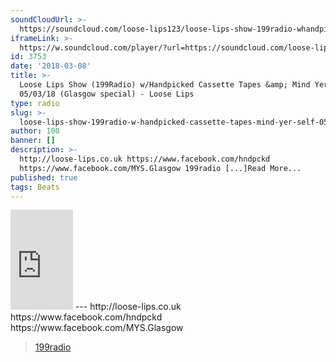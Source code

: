 ```yaml
---
soundCloudUrl: >-
  https://soundcloud.com/loose-lips123/loose-lips-show-199radio-whandpicked-cassette-tapes-mind-yer-self-050318-glasgow-special
iframeLink: >-
  https://w.soundcloud.com/player/?url=https://soundcloud.com/loose-lips123/loose-lips-show-199radio-whandpicked-cassette-tapes-mind-yer-self-050318-glasgow-special&color=00aabb&auto_play=false&hide_related=false&show_comments=true&show_user=true&show_reposts=false
id: 3753
date: '2018-03-08'
title: >-
  Loose Lips Show (199Radio) w/Handpicked Cassette Tapes &amp; Mind Yer Self -
  05/03/18 (Glasgow special) - Loose Lips
type: radio
slug: >-
  loose-lips-show-199radio-w-handpicked-cassette-tapes-mind-yer-self-05-03-18-glasgow-special
author: 100
banner: []
description: >-
  http://loose-lips.co.uk https://www.facebook.com/hndpckd
  https://www.facebook.com/MYS.Glasgow 199radio [...]Read More...
published: true
tags: Beats
---
```

<iframe id="sc-widget" title="title" width="100" height="160" scrolling="no" frameborder="yes" allow="autoplay" src="https://w.soundcloud.com/player/?url=https://soundcloud.com/loose-lips123/loose-lips-show-199radio-whandpicked-cassette-tapes-mind-yer-self-050318-glasgow-special&amp;color=00aabb&amp;auto_play=false&amp;hide_related=false&amp;show_comments=true&amp;show_user=true&amp;show_reposts=false"></iframe>
---
http://loose-lips.co.uk  
https://www.facebook.com/hndpckd  
https://www.facebook.com/MYS.Glasgow

> [199radio](https://newriverstudios.com/199radio/)

<iframe class="wp-embedded-content" sandbox="allow-scripts" security="restricted" style="position: absolute; clip: rect(1px, 1px, 1px, 1px);" title="“199radio” — New River Studios" src="https://newriverstudios.com/199radio/embed/#?secret=1welsEZfUt" data-secret="1welsEZfUt" width="600" height="338" frameborder="0" marginwidth="0" marginheight="0" scrolling="no"></iframe>